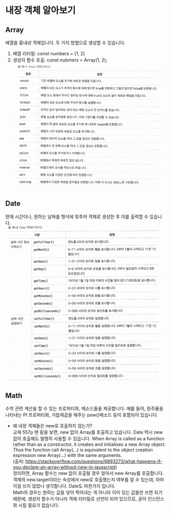 # 내장 객체 알아보기

## Array
배열을 흉내낸 객체입니다. 두 가지 방법으로 생성할 수 있습니다.  
1. 배열 리터럴: const numbers = [1, 2]  
2. 생성자 함수 호출: const nubmers = Array(1, 2);  
![img87](./img/87.png)  


## Date  
현재 시간이나, 원하는 날짜를 형식에 맞추어 객체로 생성한 후 이를 출력할 수 있습니다.  
![img88](./img/88.png)  

## Math  
수학 관련 계산을 할 수 있는 프로퍼티와, 메소드들을 제공합니다. 예를 들어, 원주율을 나타내는 PI 프로퍼티와, 거듭제곱을 해주는 pow()메소드 등이 포함되어 있습니다.  


* 왜 내장 객체들은 new로 호출하지 않는가?  
교재 557p 맨 밑을 보면, new 없이 Array를 호출하고 있습니다. Date 역시 new 없이 호출해도 멀쩡히 사용할 수 있습니다.
	When Array is called as a function rather than as a constructor, it creates and initialises a new Array object. Thus the function call Array(...) is equivalent to the object creation expression new Array(...) with the same arguments.  
(출처: https://stackoverflow.com/questions/6893273/what-happens-if-you-declare-an-array-without-new-in-javascript)  
정리하면, Array 함수는 new 없이 호출될 경우 알아서 new Array를 호출합니다. 객체의 new.target이라는 속성에서 new로 호출했는지 여부를 알 수 있는데, 아마 이걸 쓰지 않았나 생각합니다. Date도 마찬가지 입니다.  
Math의 경우는 원하는 값을 넣어 찍어내는 게 아니라 이미 있는 값들만 쓰면 되기 때문에, 생성자 함수가 아니라 객체 리터럴로 선언이 되어 있으므로, 굳이 인스턴스화 시킬 필요가 없습니다.

